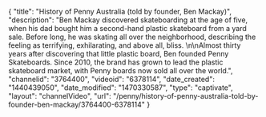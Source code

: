 {
    "title": "History of Penny Australia (told by founder, Ben Mackay)",
    "description": "Ben Mackay discovered skateboarding at the age of five, when his dad bought him a second-hand plastic skateboard from a yard sale. Before long, he was skating all over the neighborhood, describing the feeling as terrifying, exhilarating, and above all, bliss. \n\nAlmost thirty years after discovering that little plastic board, Ben founded Penny Skateboards. Since 2010, the brand has grown to lead the plastic skateboard market, with Penny boards now sold all over the world.",
    "channelid": "3764400",
    "videoid": "6378114",
    "date_created": "1440439050",
    "date_modified": "1470330587",
    "type": "captivate",
    "layout": "channelVideo",
    "url": "\/penny\/history-of-penny-australia-told-by-founder-ben-mackay\/3764400-6378114"
}